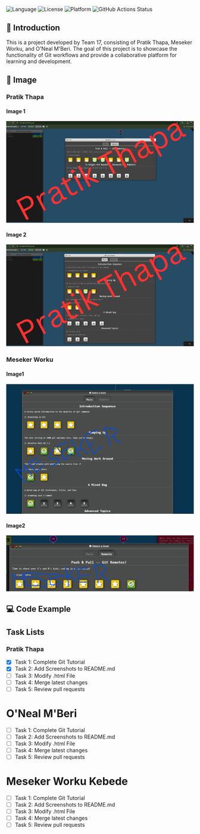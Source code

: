 ![Language](https://img.shields.io/badge/Language-Python-blue)
![License](https://img.shields.io/badge/License-MIT-green)
![Platform](https://img.shields.io/badge/Platform-Linux-yellow)
![GitHub Actions Status](https://github.com/ncsugroup17/p1/actions/workflows/python-tests.yml/badge.svg)

## 📝 Introduction
This is a project developed by Team 17, consisting of Pratik Thapa, Meseker Worku, and O'Neal M'Beri. The goal of this project is to showcase the functionality of Git workflows and provide a collaborative platform for learning and development.

## 📸 Image
### Pratik Thapa 
#### Image 1
![Pratik Thapa Image 1](images/ThapaPratik1.png)

#### Image 2
![Pratik Thapa Image 1](images/ThapaPratik2.png)

### Meseker Worku
#### Image1
![alt text](images/mworkuk.png)

#### Image2
![alt text](images/mworkuk-1.png)

## 💻 Code Example

## Task Lists

### Pratik Thapa
- [X] Task 1: Complete Git Tutorial
- [X] Task 2: Add Screenshots to README.md
- [ ] Task 3: Modify .html File
- [ ] Task 4: Merge latest changes
- [ ] Task 5: Review pull requests

# O'Neal M'Beri
- [ ] Task 1: Complete Git Tutorial
- [ ] Task 2: Add Screenshots to README.md
- [ ] Task 3: Modify .html File
- [ ] Task 4: Merge latest changes
- [ ] Task 5: Review pull requests

# Meseker Worku Kebede
- [ ] Task 1: Complete Git Tutorial
- [ ] Task 2: Add Screenshots to README.md
- [ ] Task 3: Modify .html File
- [ ] Task 4: Merge latest changes
- [ ] Task 5: Review pull requests
